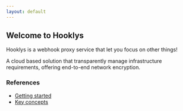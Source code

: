 ```yaml
---
layout: default
---
```


## Welcome to Hooklys

Hooklys is a webhook proxy service that let you focus on other things!

A cloud based solution that transparently manage infrastructure requirements, offering end-to-end network encryption.

### References

- [Getting started](/getting_started)
- [Key concepts](/key_concepts)

